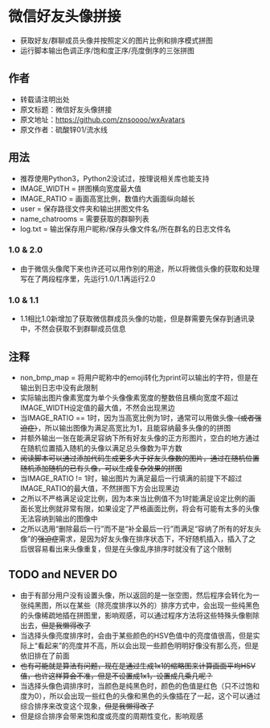 # 微信好友头像拼接
* 获取好友/群聊成员头像并按照定义的图片比例和排序模式拼图
* 运行脚本输出色调正序/饱和度正序/亮度倒序的三张拼图
## 作者
* 转载请注明出处
* 原文标题：微信好友头像拼接
* 原文地址：https://github.com/znsoooo/wxAvatars
* 原文作者：硫酸锌01/流水线
## 用法
* 推荐使用Python3，Python2没试过，按理说相关库也能支持
* IMAGE_WIDTH = 拼图横向宽度最大值
* IMAGE_RATIO = 画面高宽比例，数值约大画面纵向越长
* user = 保存路径文件夹和输出拼图文件名
* name_chatrooms = 需要获取的群聊列表
* log.txt = 输出保存用户昵称/保存头像文件名/所在群名的日志文件名
### 1.0 & 2.0
* 由于微信头像爬下来也许还可以用作别的用途，所以将微信头像的获取和处理写在了两段程序里，先运行1.0/1.1再运行2.0
### 1.0 & 1.1
* 1.1相比1.0新增加了获取微信群成员头像的功能，但是群需要先保存到通讯录中，不然会获取不到群聊成员信息
## 注释
* non_bmp_map = 将用户昵称中的emoji转化为print可以输出的字符，但是在输出到日志中没有此限制
* 实际输出图片像素宽度为单个头像像素宽度的整数倍且横向宽度不超过IMAGE_WIDTH设定值的最大值，不然会出现黑边
* 当IMAGE_RATIO == 1时，因为当高宽比例为1时，通常可以用做头像<del>（或者强迫症）</del>，所以输出图像为满足高宽比为1，且能容纳最多头像的的拼图
* 并额外输出一张在能满足容纳下所有好友头像的正方形图片，空白的地方通过在随机位置插入随机的头像以满足总头像数为平方数
* <del>阅读脚本可以通过添加代码生成更多大于好友头像数的图片，通过在随机位置随机添加随机的已有头像，可以生成复杂效果的拼图</del>
* 当IMAGE_RATIO != 1时，输出图片为满足最后一行填满的前提下不超过IMAGE_RATIO的最大值，不然拼图下方会出现黑边
* 之所以不严格满足设定比例，因为本来当比例值不为1时能满足设定比例的画面长宽比例就非常有限，如果设定了严格画面比例，将会有可能有太多的头像无法容纳到输出的图像中
* 之所以选用“删除最后一行”而不是“补全最后一行”而满足“容纳了所有的好友头像”的<del>强迫症</del>需求，是因为好友头像在排序状态下，不好随机插入，插入了之后很容易看出来头像重复，但是在头像乱序排序时就没有了这个限制
## TODO and NEVER DO
* 由于有部分用户没有设置头像，所以返回的是一张空图，然后程序会转化为一张纯黑图，所以在某些（除亮度排序以外的）排序方式中，会出现一些纯黑色的头像稀疏地插在拼图里，影响观感，可以通过程序方法将这些特殊头像剔除出去，<del>但是我懒得改了</del>
* 当选择头像亮度排序时，会由于某些颜色的HSV色值中的亮度值很高，但是实际上“看起来”的亮度并不高，所以会出现一些颜色明明好像没有那么亮，但是依旧排在了前面
* <del>也有可能就是算法有问题，现在是通过生成1x1的缩略图来计算画面平均HSV值，也许这样算会不准，但是不设置成1x1，设置成几乘几呢？</del>
* 当选择头像色调排序时，当颜色是纯黑色时，颜色的色值是红色（只不过饱和度为0），所以会出现一些红色的头像和黑色的头像插在了一起，这个可以通过综合排序来改变这个现象，<del>但是我懒得改了</del>
* 但是综合排序会带来饱和度或亮度的周期性变化，影响观感
